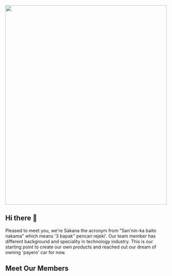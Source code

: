 
<img src="https://github.com/Sakanaid/.github/assets/45263229/4bef1d48-46c6-4229-abb9-b976bbfbb8c6" width=100% height=622/>

## Hi there 👋
Pleased to meet you, we're Sakana the acronym from "San'nin-ka baito nakama" which means '3 bapak" pencari rejeki'. Our team member has different background and speciality in technology industry. This is our starting point to create our own products and reached out our dream of owning 'payero' car for now.

## Meet Our Members

<!--

**Here are some ideas to get you started:**

🙋‍♀️ A short introduction - what is your organization all about?
🌈 Contribution guidelines - how can the community get involved?
👩‍💻 Useful resources - where can the community find your docs? Is there anything else the community should know?
🍿 Fun facts - what does your team eat for breakfast?
🧙 Remember, you can do mighty things with the power of [Markdown](https://docs.github.com/github/writing-on-github/getting-started-with-writing-and-formatting-on-github/basic-writing-and-formatting-syntax)
-->
